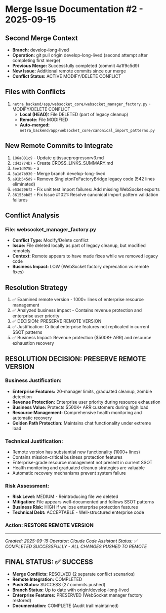 # Merge Issue Documentation #2 - 2025-09-15

## Second Merge Context
- **Branch:** develop-long-lived
- **Operation:** git pull origin develop-long-lived (second attempt after completing first merge)
- **Previous Merge:** Successfully completed (commit 4a1f9c5d9)
- **New Issue:** Additional remote commits since our merge
- **Conflict Status:** ACTIVE MODIFY/DELETE CONFLICT

## Files with Conflicts
1. `netra_backend/app/websocket_core/websocket_manager_factory.py` - MODIFY/DELETE CONFLICT
   - **Local (HEAD):** File DELETED (part of legacy cleanup)
   - **Remote:** File MODIFIED
   - **Auto-merged:** `netra_backend/app/websocket_core/canonical_import_patterns.py`

## New Remote Commits to Integrate
1. `186a881c9` - Update gitissueprogressorv3.md
2. `cd43774b7` - Create CROSS_LINKS_SUMMARY.md
3. `5ee1d975b` - a
4. `3a1d7b930` - Merge branch develop-long-lived
5. `a91b545d9` - Remove SingletonToFactoryBridge legacy code (542 lines eliminated)
6. `e53d296f2` - Fix unit test import failures: Add missing WebSocket exports
7. `86153bb85` - Fix Issue #1021: Resolve canonical import pattern validation failures

## Conflict Analysis

### File: websocket_manager_factory.py
- **Conflict Type:** Modify/Delete conflict
- **Issue:** File deleted locally as part of legacy cleanup, but modified remotely
- **Context:** Remote appears to have made fixes while we removed legacy code
- **Business Impact:** LOW (WebSocket factory deprecation vs remote fixes)

## Resolution Strategy
1. ✅ Examined remote version - 1000+ lines of enterprise resource management
2. ✅ Analyzed business impact - Contains revenue protection and enterprise user priority
3. ✅ DECISION: PRESERVE REMOTE VERSION
4. ✅ Justification: Critical enterprise features not replicated in current SSOT patterns
5. ✅ Business Impact: Revenue protection ($500K+ ARR) and resource exhaustion recovery

## RESOLUTION DECISION: PRESERVE REMOTE VERSION

### Business Justification:
- **Enterprise Features:** 20-manager limits, graduated cleanup, zombie detection
- **Revenue Protection:** Enterprise user priority during resource exhaustion
- **Business Value:** Protects $500K+ ARR customers during high load
- **Resource Management:** Comprehensive health monitoring and automatic recovery
- **Golden Path Protection:** Maintains chat functionality under extreme load

### Technical Justification:
- Remote version has substantial new functionality (1000+ lines)
- Contains mission-critical business protection features
- Enterprise-grade resource management not present in current SSOT
- Health monitoring and graduated cleanup strategies are valuable
- Automatic recovery mechanisms prevent system failure

### Risk Assessment:
- **Risk Level:** MEDIUM - Reintroducing file we deleted
- **Mitigation:** File appears well-documented and follows SSOT patterns
- **Business Risk:** HIGH if we lose enterprise protection features
- **Technical Debt:** ACCEPTABLE - Well-structured enterprise code

### Action: RESTORE REMOTE VERSION

---
*Created: 2025-09-15*
*Operator: Claude Code Assistant*
*Status: ✅ COMPLETED SUCCESSFULLY - ALL CHANGES PUSHED TO REMOTE*

## FINAL STATUS: ✅ SUCCESS
- **Merge Conflicts:** RESOLVED (2 separate conflict scenarios)
- **Remote Integration:** COMPLETED
- **Push Status:** SUCCESS (27 commits pushed)
- **Branch Status:** Up to date with origin/develop-long-lived
- **Enterprise Features:** PRESERVED (WebSocket manager factory restored)
- **Documentation:** COMPLETE (Audit trail maintained)